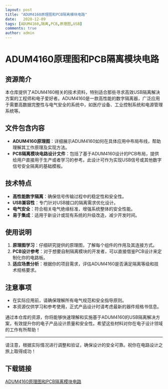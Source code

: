 ```yaml
---
layout: post
title: "ADUM4160原理图和PCB隔离模块电路"
date:   2020-12-09
tags: [ADUM4160,隔离,PCB,原理图,USB]
comments: true
author: admin
---
```

# ADUM4160原理图和PCB隔离模块电路

## 资源简介

本仓库提供了ADUM4160相关的技术资料，特别适合那些寻求高效USB隔离解决方案的工程师和电子爱好者。ADUM4160是一款高性能的数字隔离器，广泛应用于需要高数据完整性与电气安全的系统中，如医疗设备、工业控制系统和电源管理系统等。

## 文件包含内容

- **ADUM4160原理图**：详细展示ADUM4160如何在具体应用中布局布线，帮助理解其工作原理及实现方法。
- **PCB隔离模块电路设计文件**：包括了基于ADUM4160设计的PCB布局，提供给用户直接用于生产或者学习的参考。此设计可作为实现USB信号或其他数字信号安全隔离的基础模板。

## 技术特点

- **高性能数字隔离**：确保信号传输过程中的稳定性和安全性。
- **USB兼容性**：专门针对USB接口的隔离需求优化设计。
- **电气安全**：符合相关电气绝缘标准，增强系统整体的安全性能。
- **易于集成**：适用于新设计或现有系统的升级改造，减少开发时间。

## 使用说明

1. **原理图学习**：仔细研究提供的原理图，了解每个组件的作用及其连接方式。
2. **PCB设计参考**：对于想要自制隔离模块的开发者，可以直接借鉴PCB设计来定制化你的电路板。
3. **适应场景分析**：根据你的项目需求，评估ADUM4160是否满足隔离等级和技术规格要求。

## 注意事项

- 在实际应用前，请确保理解所有电气规范和安全指导原则。
- 本资源仅供学习和参考使用，正式产品设计时请考虑最新的器件规格书信息。

通过本仓库的资源，你将能够快速理解和实施基于ADUM4160的USB隔离解决方案，有效提升你的电子产品设计质量和安全性。希望这些材料对你在电子设计领域的工作有所帮助！

---

请注意，根据实际情况进行调整和验证，确保设计的安全可靠。祝你在电路设计之旅上取得成功！

## 下载链接

[ADUM4160原理图和PCB隔离模块电路](https://pan.quark.cn/s/91b05f1d749d)
